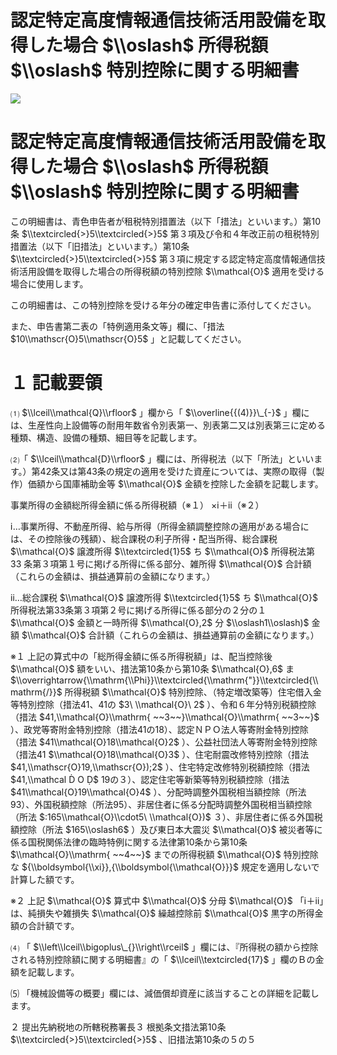 # 認定特定高度情報通信技術活用設備を取得した場合 $\\oslash$ 所得税額 $\\oslash$ 特別控除に関する明細書

![](https://www.nta.go.jp/tmp/7864926b-9363-447e-b123-544e0a3f4e48/images/1245460c0dbf89c617df0cc9c644ab07f0b5b9480d92162d18cd41e5cb20ce09.jpg)

# 認定特定高度情報通信技術活用設備を取得した場合 $\\oslash$ 所得税額 $\\oslash$ 特別控除に関する明細書

この明細書は、青色申告者が租税特別措置法（以下「措法」といいます。）第10条 $\\textcircled{>}5\\textcircled{>}5$ 第３項及び令和４年改正前の租税特別措置法（以下「旧措法」といいます。）第10条 $\\textcircled{>}5\\textcircled{>}5$ 第３項に規定する認定特定高度情報通信技術活用設備を取得した場合の所得税額の特別控除 $\\mathcal{O}$ 適用を受ける場合に使用します。

この明細書は、この特別控除を受ける年分の確定申告書に添付してください。

また、申告書第二表の「特例適用条文等」欄に、「措法 $10\\mathscr{O}5\\mathscr{O}5$ 」と記載してください。

# １ 記載要領

⑴ $\\lceil\\mathcal{Q}\\rfloor$ 」欄から「 $\\overline{{(4)}}\_{-}$ 」欄には、生産性向上設備等の耐用年数省令別表第一、別表第二又は別表第三に定める種類、構造、設備の種類、細目等を記載します。

⑵「 $\\lceil\\mathcal{D}\\rfloor$ 」欄には、所得税法（以下「所法」といいます。）第42条又は第43条の規定の適用を受けた資産については、実際の取得（製作）価額から国庫補助金等 $\\mathcal{O}$ 金額を控除した金額を記載します。

事業所得の金額総所得金額に係る所得税額（※１） ×ⅰ＋ⅱ（※２）

ⅰ…事業所得、不動産所得、給与所得（所得金額調整控除の適用がある場合には、その控除後の残額）、総合課税の利子所得・配当所得、総合課税 $\\mathcal{O}$ 譲渡所得 $\\textcircled{1}5$ ち $\\mathcal{O}$ 所得税法第33 条第３項第１号に掲げる所得に係る部分、雑所得 $\\mathcal{O}$ 合計額（これらの金額は、損益通算前の金額になります。）

ⅱ…総合課税 $\\mathcal{O}$ 譲渡所得 $\\textcircled{1}5$ ち $\\mathcal{O}$ 所得税法第33条第３項第２号に掲げる所得に係る部分の２分の１ $\\mathcal{O}$ 金額と一時所得 $\\mathcal{O},2$ 分 $\\oslash1\\oslash)$ 金額 $\\mathcal{O}$ 合計額（これらの金額は、損益通算前の金額になります。）

※１ 上記の算式中の「総所得金額に係る所得税額」は、配当控除後 $\\mathcal{O}$ 額をいい、措法第10条から第10条 $\\mathcal{O},6$ ま $\\overrightarrow{\\mathrm{\\Phi}}\\textcircled{\\mathrm{"}}\\textcircled{\\mathrm{/}}$ 所得税額 $\\mathcal{O}$ 特別控除、（特定増改築等）住宅借入金等特別控除（措法41、41の $3\ \\mathcal{O}\ 2$ ）、令和６年分特別税額控除（措法 $41,\\mathcal{O}\\mathrm{ ~~3~~}\\mathcal{O}\\mathrm{ ~~3~~}$ ）、政党等寄附金特別控除（措法41の18）、認定ＮＰＯ法人等寄附金特別控除（措法 $41\\mathcal{O}18\\mathcal{O}2$ ）、公益社団法人等寄附金特別控除（措法41 $\\mathcal{O}18\\mathcal{O}3$ ）、住宅耐震改修特別控除（措法 $41,\\mathscr{O}19,\\mathscr{O});2$ ）、住宅特定改修特別税額控除（措法 $41,\\mathcal Ḋ O Ḍ$ 19の３）、認定住宅等新築等特別税額控除（措法 $41\\mathcal{O}19\\mathcal{O}4$ ）、分配時調整外国税相当額控除（所法93）、外国税額控除（所法95）、非居住者に係る分配時調整外国税相当額控除（所法 $:165\\mathcal{O}\\cdot5\ \\mathcal{O})$ ３）、非居住者に係る外国税額控除（所法 $165\\oslash6$ ）及び東日本大震災 $\\mathcal{O}$ 被災者等に係る国税関係法律の臨時特例に関する法律第10条から第10条 $\\mathcal{O}\\mathrm{ ~~4~~}$ までの所得税額 $\\mathcal{O}$ 特別控除な ${\\boldsymbol{\\xi}},{\\boldsymbol{\\mathcal{O}}}$ 規定を適用しないで計算した額です。

※２ 上記 $\\mathcal{O}$ 算式中 $\\mathcal{O}$ 分母 $\\mathcal{O}$ 「ⅰ＋ⅱ」は、純損失や雑損失 $\\mathcal{O}$ 繰越控除前 $\\mathcal{O}$ 黒字の所得金額の合計額です。

⑷ 「 $\\left\\lceil\\bigoplus\_{}\\right\\rceil$ 」欄には、『所得税の額から控除される特別控除額に関する明細書』の「 $\\lceil\\textcircled{17}$ 」欄のＢの金額を記載します。

⑸ 「機械設備等の概要」欄には、減価償却資産に該当することの詳細を記載します。

２ 提出先納税地の所轄税務署長３ 根拠条文措法第10条 $\\textcircled{>}5\\textcircled{>}5$ 、旧措法第10条の５の５